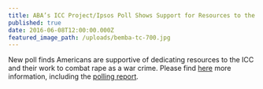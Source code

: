 ```yaml
---
title: ABA’s ICC Project/Ipsos Poll Shows Support for Resources to the ICC
published: true
date: 2016-06-08T12:00:00.000Z
featured_image_path: /uploads/bemba-tc-700.jpg
---
```



New poll finds Americans are supportive of dedicating resources to the ICC and their work to combat rape as a war crime. Please find [here](https://www.international-criminal-justice-today.org/news/abas-icc-project-ipsos-polling-shows-support-for-resources-to-the-icc/) more information, including the [polling report](https://www.international-criminal-justice-today.org/polling-data/2016/04/01/april-2016-ipsos-polling-results/).